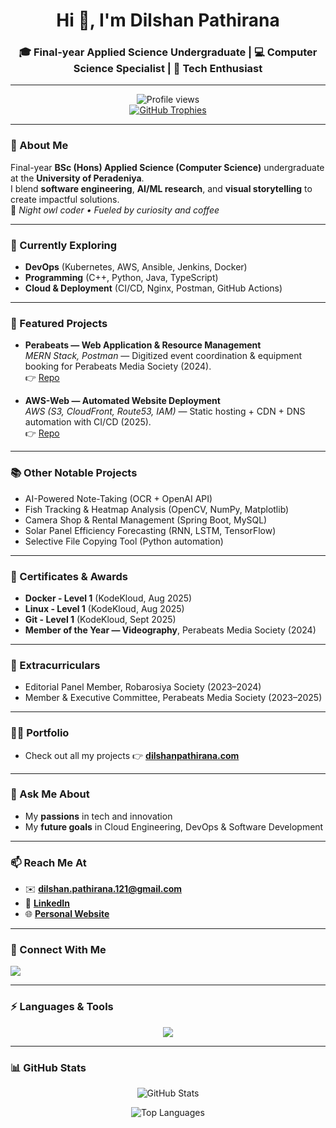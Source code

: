 <!-- Header -->
<h1 align="center">Hi 👋, I'm Dilshan Pathirana</h1>
<h3 align="center">🎓 Final-year Applied Science Undergraduate | 💻 Computer Science Specialist | 🚀 Tech Enthusiast</h3>

---

<!-- Profile Views & Trophies -->
<p align="center">
  <img src="https://komarev.com/ghpvc/?username=dilshan-pathirana&label=Profile%20views&color=0e75b6&style=flat" alt="Profile views" />
  <br/>
  <a href="https://github.com/ryo-ma/github-profile-trophy">
    <img src="https://github-profile-trophy.vercel.app/?username=dilshan-pathirana&theme=gruvbox&margin-w=10&margin-h=10&no-bg=true" alt="GitHub Trophies" />
  </a>
</p>

---

### 🧑 About Me
Final-year **BSc (Hons) Applied Science (Computer Science)** undergraduate at the **University of Peradeniya**.  
I blend **software engineering**, **AI/ML research**, and **visual storytelling** to create impactful solutions.  
🌙 *Night owl coder • Fueled by curiosity and coffee*  

---

### 🌱 Currently Exploring
- **DevOps** (Kubernetes, AWS, Ansible, Jenkins, Docker)  
- **Programming** (C++, Python, Java, TypeScript)  
- **Cloud & Deployment** (CI/CD, Nginx, Postman, GitHub Actions)  

---

### 🚀 Featured Projects
- **Perabeats — Web Application & Resource Management**  
  *MERN Stack, Postman* — Digitized event coordination & equipment booking for Perabeats Media Society (2024).  
  👉 [Repo](https://github.com/Dilshan-Pathirana/perabeat-resourse-management-system)  

- **AWS-Web — Automated Website Deployment**  
  *AWS (S3, CloudFront, Route53, IAM)* — Static hosting + CDN + DNS automation with CI/CD (2025).  
  👉 [Repo](https://github.com/Dilshan-Pathirana/AWS-WebApp01)  

---

### 📚 Other Notable Projects
- AI-Powered Note-Taking (OCR + OpenAI API)  
- Fish Tracking & Heatmap Analysis (OpenCV, NumPy, Matplotlib)  
- Camera Shop & Rental Management (Spring Boot, MySQL)  
- Solar Panel Efficiency Forecasting (RNN, LSTM, TensorFlow)  
- Selective File Copying Tool (Python automation)  

---

### 🏅 Certificates & Awards
- **Docker - Level 1** (KodeKloud, Aug 2025)  
- **Linux - Level 1** (KodeKloud, Aug 2025)  
- **Git - Level 1** (KodeKloud, Sept 2025)  
- **Member of the Year — Videography**, Perabeats Media Society (2024)  

---

### 📌 Extracurriculars
- Editorial Panel Member, Robarosiya Society (2023–2024)  
- Member & Executive Committee, Perabeats Media Society (2023–2025)  

---

### 👨‍💻 Portfolio
- Check out all my projects 👉 [**dilshanpathirana.com**](https://www.dilshanpathirana.com/)  

---

### 💬 Ask Me About
- My **passions** in tech and innovation  
- My **future goals** in Cloud Engineering, DevOps & Software Development  

---

### 📫 Reach Me At
- ✉️ **dilshan.pathirana.121@gmail.com**  
- 💼 [**LinkedIn**](https://www.linkedin.com/in/dilshan-121-pathiran)  
- 🌐 [**Personal Website**](https://www.dilshanpathirana.com/)  

---

### 🤝 Connect With Me
<p align="left">
  <a href="https://linkedin.com/in/dilshan-121-pathiran" target="_blank">
    <img src="https://img.shields.io/badge/LinkedIn-0077B5?style=for-the-badge&logo=linkedin&logoColor=white"/>
  </a>
</p>

---

### ⚡ Languages & Tools
<p align="center">
  <img src="https://skillicons.dev/icons?i=aws,bash,bootstrap,c,cpp,css,docker,dotnet,electron,express,figma,flutter,git,html,ai,java,js,kubernetes,linux,mongodb,mysql,nginx,nodejs,opencv,postgres,postman,py,pytorch,react,sklearn,spring,tailwind,ts,tensorflow" />
</p>

---

### 📊 GitHub Stats
<p align="center">
  <img src="https://github-readme-stats.vercel.app/api?username=dilshan-pathirana&show_icons=true&theme=radical" alt="GitHub Stats" />
</p>
<p align="center">
  <img src="https://github-readme-stats.vercel.app/api/top-langs/?username=dilshan-pathirana&layout=compact&theme=radical" alt="Top Languages" />
</p>
